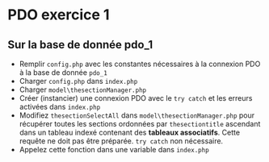 # PDO exercice 1

## Sur la base de donnée pdo_1

- Remplir `config.php` avec les constantes nécessaires à la connexion PDO à la base de donnée `pdo_1`
- Charger `config.php` dans `index.php`
- Charger `model\thesectionManager.php`
- Créer (instancier) une connexion PDO avec le `try catch` et les erreurs activées dans `index.php`
- Modifiez `thesectionSelectAll` dans `model\thesectionManager.php` pour récupérer toutes les sections ordonnées par `thesectiontitle` ascendant dans un tableau indexé contenant des **tableaux associatifs**. Cette requête ne doit pas être préparée. `try catch` non nécessaire.
- Appelez cette fonction dans une variable dans `index.php`
